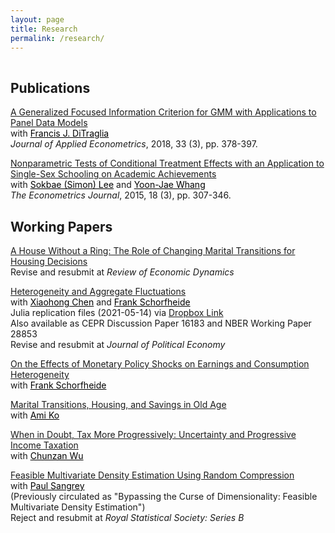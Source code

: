 ```yaml
---
layout: page
title: Research
permalink: /research/
---
```


 
<hr style="clear:both;visibility: hidden;" />  


## Publications

[A Generalized Focused Information Criterion for GMM with Applications to Panel Data Models](https://onlinelibrary.wiley.com/doi/abs/10.1002/jae.2614)<br>
with <a href="https://ditraglia.com" style="color:#000000;">Francis J. DiTraglia</a><br>
 <i>Journal of Applied Econometrics</i>, 2018, 33 (3), pp. 378-397.

[Nonparametric Tests of Conditional Treatment Effects with an Application to Single-Sex Schooling on Academic Achievements](http://onlinelibrary.wiley.com/doi/10.1111/ectj.12050/abstract)<br> 
with <a href="https://sites.google.com/site/sokbae/" style="color:#000000;">Sokbae (Simon) Lee</a> and <a href="https://sites.google.com/site/whangyjhomepage/" style="color:#000000;">Yoon-Jae Whang</a><br>
<i>The Econometrics Journal</i>, 2015, 18 (3), pp. 307-346.

## Working Papers

[A House Without a Ring: The Role of Changing Marital Transitions for Housing Decisions](https://github.com/minsuc/Econ103_LPS/raw/master/papers/RED_Manuscript_Chang.pdf)<br> 
Revise and resubmit at <i>Review of Economic Dynamics</i> 

[Heterogeneity and Aggregate Fluctuations](https://github.com/minsuc/Econ103_LPS/raw/master/papers/EvalHAmodels_v6_pub.pdf)<br> 
with <a href="https://sites.google.com/site/xiaohongchenyale/" style="color:#000000;">Xiaohong Chen</a> and <a href="https://web.sas.upenn.edu/schorf/" style="color:#000000;">Frank Schorfheide</a><br>
Julia replication files (2021-05-14) via [Dropbox Link](https://www.dropbox.com/s/psys75jdqbne55p/Heterogeneity%20Replication%20Files.zip?dl=0)<br>
Also available as CEPR Discussion Paper 16183 and NBER Working Paper 28853<br>
Revise and resubmit at <i>Journal of Political Economy</i>

[On the Effects of Monetary Policy Shocks on Earnings and Consumption Heterogeneity](https://github.com/minsuc/Econ103_LPS/raw/master/papers/HH_Het_MP_v4.pdf)<br>
with <a href="https://web.sas.upenn.edu/schorf/" style="color:#000000;">Frank Schorfheide</a><br>

[Marital Transitions, Housing, and Savings in Old Age](https://github.com/minsuc/Econ103_LPS/raw/master/papers/Chang_Ko_March2021.pdf)<br> 
with <a href="http://www.ko-ami.com/" style="color:#000000;">Ami Ko</a>

[When in Doubt, Tax More Progressively: Uncertainty and Progressive Income Taxation](https://github.com/minsuc/Econ103_LPS/raw/master/papers/OTUP.pdf)<br> 
with <a href="https://sites.google.com/site/chunzanwu/" style="color:#000000;">Chunzan Wu</a>

[Feasible Multivariate Density Estimation Using Random Compression](https://github.com/minsuc/Econ103_LPS/raw/master/papers/ChangSangrey_web.pdf)<br> 
with <a href="https://sangrey.io/" style="color:#000000;">Paul Sangrey</a><br>
(Previously circulated as "Bypassing the Curse of Dimensionality: Feasible Multivariate Density Estimation")<br>
Reject and resubmit at <i>Royal Statistical Society: Series B</i> 


